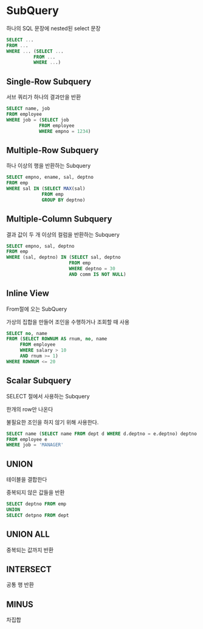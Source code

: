 # SubQuery

하나의 SQL 문장에 nested된 select 문장

```sql
SELECT ...
FROM ...
WHERE ... (SELECT ...
          FROM ...
          WHERE ...)
```

## Single-Row Subquery

서브 쿼리가 하나의 결과만을 반환

```sql
SELECT name, job
FROM employee
WHERE job = (SELECT job
            FROM employee
            WHERE empno = 1234)
```

## Multiple-Row Subquery

하나 이상의 행을 반환하는 Subquery

```SQL
SELECT empno, ename, sal, deptno
FROM emp
WHERE sal IN (SELECT MAX(sal)
             FROM emp
             GROUP BY deptno)
```

## Multiple-Column Subquery

결과 값이 두 개 이상의 컬럼을 반환하는  Subquery

```sql
SELECT empno, sal, deptno
FROM emp
WHERE (sal, deptno) IN (SELECT sal, deptno
                       FROM emp
                       WHERE deptno = 30
                       AND comm IS NOT NULL)
```

## Inline View

From절에 오는 SubQuery

가상의 집합을 만들어 조인을 수행하거나 조회할 때 사용

```sql
SELECT no, name
FROM (SELECT ROWNUM AS rnum, no, name
     FROM employee
     WHERE salary > 10
     AND rnum >= 1)
WHERE ROWNUM <= 20
```



## Scalar Subquery

SELECT 절에서 사용하는 Subquery

한개의 row만 나온다

불필요한 조인을 하지 않기 위해 사용한다.

```sql
SELECT name (SELECT name FROM dept d WHERE d.deptno = e.deptno) deptno
FROM employee e
WHERE job = 'MANAGER'
```

## UNION

테이블을 결합한다

중복되지 않은 값들을 반환

```SQL
SELECT deptno FROM emp
UNION
SELECT detpno FROM dept
```

## UNION ALL

중복되는 값까지 반환

## INTERSECT

공통 행 반환

## MINUS

차집합